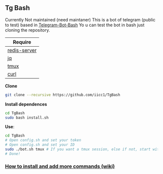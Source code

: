 Tg Bash
-
Currently Not maintained (need maintaner)
This is a bot of telegram (public to test) based in [Telegram-Bot-Bash](https://github.com/topkecleon/telegram-bot-bash)
Yo
u can test the bot in bash just cloning the repository.


| Require  |
| ------------- |
| [redis-server](https://github.com/antirez/redis)  |
| [jq](https://github.com/stedolan/jq)  |
| [tmux](http://github.com/tmux/tmux)  |
| [curl](https://github.com/curl/curl) |

**Clone**
```bash
git clone --recursive https://github.com/iicc1/TgBash
```

**Install dependences**
```bash
cd TgBash
sudo bash install.sh
```

**Use**:
``` bash
cd TgBash
# Open config.sh and set your token
# Open config.sh and set your ID
sudo ./bot.sh tmux # If you want a tmux session, else if not, start without "tmux"
# Done!
```

### [How to install and add more commands (wiki)](https://github.com/iicc1/TgBash/wiki)




